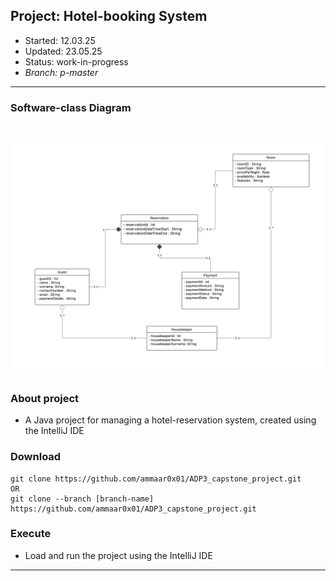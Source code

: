 ## Project: 	Hotel-booking System
- Started: 	12.03.25
- Updated: 	23.05.25
- Status: 	work-in-progress
- _Branch:	p-master_
---

### Software-class Diagram
!["class_diagram.png"](class_diagram.png) 
=======

### About project
- A Java project for managing a hotel-reservation system, created using the IntelliJ IDE 


### Download
```
git clone https://github.com/ammaar0x01/ADP3_capstone_project.git
OR
git clone --branch [branch-name] https://github.com/ammaar0x01/ADP3_capstone_project.git
```


### Execute
- Load and run the project using the IntelliJ IDE
---
